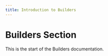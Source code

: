 ```yaml
---
title: Introduction to Builders
---
```


# Builders Section

This is the start of the Builders documentation.
